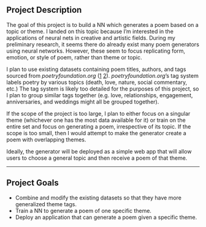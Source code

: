 ## Project Description
The goal of this project is to build a NN which generates a poem based on a topic or theme. I landed on this topic because I’m interested in the applications of neural nets in creative and artistic fields. During my preliminary research, it seems there do already exist many poem generators using neural networks. However, these seem to focus replicating form, emotion, or style of poem, rather than theme or topic.

I plan to use existing datasets containing poem titles, authors, and tags sourced from *poetryfoundation.org* ([1](https://www.kaggle.com/tgdivy/poetry-foundation-poems) [2](https://www.kaggle.com/harunshimanto/poems-categorization-datasets?select=2.csv)). *poetryfoundation.org*’s tag system labels poetry by various topics (death, love, nature, social commentary, etc.) The tag system is likely too detailed for the purposes of this project, so I plan to group similar tags together (e.g. love, relationships, engagement, anniversaries, and weddings might all be grouped together). 

If the scope of the project is too large, I plan to either focus on a singular theme (whichever one has the most data available for it) or train on the entire set and focus on generating a poem, irrespective of its topic. If the scope is too small, then I would attempt to make the generator create a poem with overlapping themes. 

Ideally, the generator will be deployed as a simple web app that will allow users to choose a general topic and then receive a poem of that theme.

---
## Project Goals
-	Combine and modify the existing datasets so that they have more generalized theme tags.
-	Train a NN to generate a poem of one specific theme.
-	Deploy an application that can generate a poem given a specific theme.
